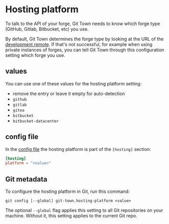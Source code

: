 # Hosting platform

To talk to the API of your forge, Git Town needs to know which forge type
(GitHub, Gitlab, Bitbucket, etc) you use.

By default, Git Town determines the forge type by looking at the URL of the
[development remote](dev-remote.md). If that's not successful, for example when
using private instances of forges, you can tell Git Town through this
configuration setting which forge you use.

## values

You can use one of these values for the hosting platform setting:

- remove the entry or leave it empty for auto-detection
- `github`
- `gitlab`
- `gitea`
- `bitbucket`
- `bitbucket-datacenter`

## config file

In the [config file](../configuration-file.md) the hosting platform is part of
the `[hosting]` section:

```toml
[hosting]
platform = "<value>"
```

## Git metadata

To configure the hosting platform in Git, run this command:

```wrap
git config [--global] git-town.hosting-platform <value>
```

The optional `--global` flag applies this setting to all Git repositories on
your machine. Without it, this setting applies to the current Git repo.
